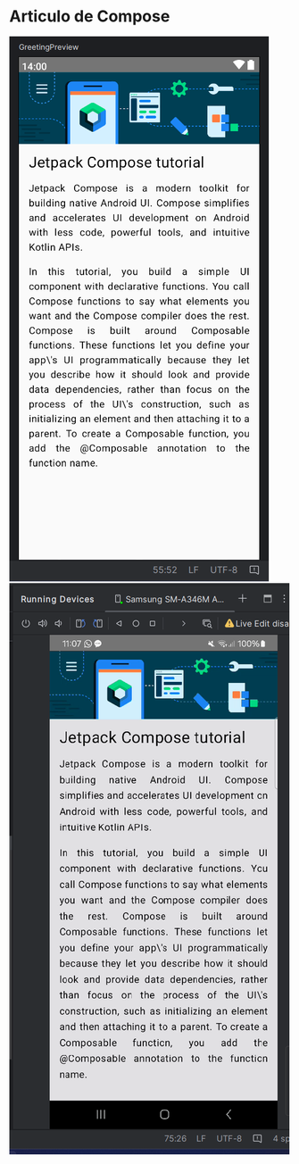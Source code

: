 # Articulo de Compose

![vista previa](Captura%20de%20pantalla%202024-08-29%20230616.png)
![vista de  ejecucion](Captura%20de%20pantalla%202024-08-29%20230748.png)